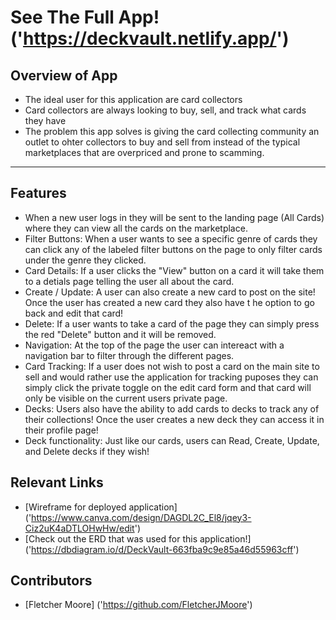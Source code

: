 # See The Full App! ('https://deckvault.netlify.app/')

## Overview of App
- The ideal user for this application are card collectors
- Card collectors are always looking to buy, sell, and track what cards they have
- The problem this app solves is giving the card collecting community an outlet to ohter collectors to buy and sell from instead of the typical marketplaces that are overpriced and prone to scamming. 
___
## Features
- When a new user logs in they will be sent to the landing page (All Cards) where they can view all the cards on the marketplace.
- Filter Buttons: When a user wants to see a specific genre of cards they can click any of the labeled filter buttons on the page to only filter cards under the genre they clicked. 
- Card Details: If a user clicks the "View" button on a card it will take them to a detials page telling the user all about the card.
- Create / Update: A user can also create a new card to post on the site! Once the user has created a new card they also have t he option to go back and edit that card! 
- Delete: If a user wants to take a card of the page they can simply press the red "Delete" button and it will be removed.
- Navigation: At the top of the page the user can intereact with a navigation bar to filter through the different pages.
- Card Tracking: If a user does not wish to post a card on the main site to sell and would rather use the application for tracking puposes they can simply click the private toggle on the edit card form and that card will only be visible on the current users private page. 
- Decks: Users also have the ability to add cards to decks to track any of their collections! Once the user creates a new deck they can access it in their profile page!  
- Deck functionality: Just like our cards, users can Read, Create, Update, and Delete decks if they wish! 

## Relevant Links
- [Wireframe for deployed application] ('https://www.canva.com/design/DAGDL2C_El8/jqey3-Ciz2uK4aDTLOHwHw/edit')
- [Check out the ERD that was used for this application!] ('https://dbdiagram.io/d/DeckVault-663fba9c9e85a46d55963cff')
## Contributors 
- [Fletcher Moore] ('https://github.com/FletcherJMoore')
